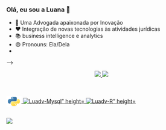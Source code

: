 ### Olá, eu sou a Luana 👋


- 👩 Uma Advogada apaixonada por Inovação 
- ❤  Integração de novas tecnologias às atividades jurídicas
- 📚 business intelligence e analytics
- 😄 Pronouns: Ela/Dela
- 
-->
<div align="center">
  <a href="https://github.com/luadv">
  <img height="180em" src="https://github-readme-stats.vercel.app/api?username=luadv&show_icons=true&theme=dark&include_all_commits=true&count_private=true"/>
  <img height="120em" src="https://github-readme-stats.vercel.app/api/top-langs/?username=luadv&layout=compact&langs_count=7&theme=dark"/>
</div>

##

<div style="display: inline_block"><br>
  
  <img align="center" alt="Luadv-Python" height="30" width="40" src="https://raw.githubusercontent.com/devicons/devicon/master/icons/python/python-original.svg">
   <img align="center" alt="Luadv-Mysql” height="30" width="40" src="https://cdn.jsdelivr.net/gh/devicons/devicon/icons/mysql/mysql-original.svg" />          
    <img align="center" alt="Luadv-R” height="30" width="40" src="https://cdn.jsdelivr.net/gh/devicons/devicon/icons/r/r-original.svg" />
</div>

##

 <a href="https://www.linkedin.com/in/luana-soares-0843a4197/" target="_blank"><img src="https://img.shields.io/badge/-LinkedIn-%230077B5?style=for-the-badge&logo=linkedin&logoColor=white" target="_blank"></a>
